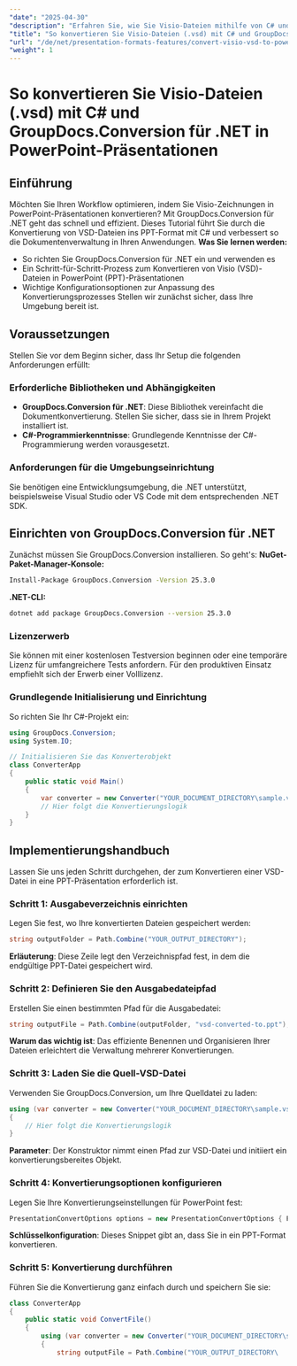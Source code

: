 ```yaml
---
"date": "2025-04-30"
"description": "Erfahren Sie, wie Sie Visio-Dateien mithilfe von C# und GroupDocs.Conversion für .NET nahtlos in PowerPoint-Präsentationen konvertieren. Diese Schritt-für-Schritt-Anleitung vereinfacht die Dokumentkonvertierung."
"title": "So konvertieren Sie Visio-Dateien (.vsd) mit C# und GroupDocs.Conversion für .NET in PowerPoint (.ppt)"
"url": "/de/net/presentation-formats-features/convert-visio-vsd-to-powerpoint-ppt-csharp-groupdocs/"
"weight": 1
---
```


# So konvertieren Sie Visio-Dateien (.vsd) mit C# und GroupDocs.Conversion für .NET in PowerPoint-Präsentationen
## Einführung
Möchten Sie Ihren Workflow optimieren, indem Sie Visio-Zeichnungen in PowerPoint-Präsentationen konvertieren? Mit GroupDocs.Conversion für .NET geht das schnell und effizient. Dieses Tutorial führt Sie durch die Konvertierung von VSD-Dateien ins PPT-Format mit C# und verbessert so die Dokumentenverwaltung in Ihren Anwendungen.
**Was Sie lernen werden:**
- So richten Sie GroupDocs.Conversion für .NET ein und verwenden es
- Ein Schritt-für-Schritt-Prozess zum Konvertieren von Visio (VSD)-Dateien in PowerPoint (PPT)-Präsentationen
- Wichtige Konfigurationsoptionen zur Anpassung des Konvertierungsprozesses
Stellen wir zunächst sicher, dass Ihre Umgebung bereit ist.
## Voraussetzungen
Stellen Sie vor dem Beginn sicher, dass Ihr Setup die folgenden Anforderungen erfüllt:
### Erforderliche Bibliotheken und Abhängigkeiten
- **GroupDocs.Conversion für .NET**: Diese Bibliothek vereinfacht die Dokumentkonvertierung. Stellen Sie sicher, dass sie in Ihrem Projekt installiert ist.
- **C#-Programmierkenntnisse**: Grundlegende Kenntnisse der C#-Programmierung werden vorausgesetzt.
### Anforderungen für die Umgebungseinrichtung
Sie benötigen eine Entwicklungsumgebung, die .NET unterstützt, beispielsweise Visual Studio oder VS Code mit dem entsprechenden .NET SDK.
## Einrichten von GroupDocs.Conversion für .NET
Zunächst müssen Sie GroupDocs.Conversion installieren. So geht's:
**NuGet-Paket-Manager-Konsole:**
```bash
Install-Package GroupDocs.Conversion -Version 25.3.0
```
**\.NET-CLI:**
```bash
dotnet add package GroupDocs.Conversion --version 25.3.0
```
### Lizenzerwerb
Sie können mit einer kostenlosen Testversion beginnen oder eine temporäre Lizenz für umfangreichere Tests anfordern. Für den produktiven Einsatz empfiehlt sich der Erwerb einer Volllizenz.
### Grundlegende Initialisierung und Einrichtung
So richten Sie Ihr C#-Projekt ein:
```csharp
using GroupDocs.Conversion;
using System.IO;

// Initialisieren Sie das Konverterobjekt
class ConverterApp
{
    public static void Main()
    {
        var converter = new Converter("YOUR_DOCUMENT_DIRECTORY\sample.vsd");
        // Hier folgt die Konvertierungslogik
    }
}
```
## Implementierungshandbuch
Lassen Sie uns jeden Schritt durchgehen, der zum Konvertieren einer VSD-Datei in eine PPT-Präsentation erforderlich ist.
### Schritt 1: Ausgabeverzeichnis einrichten
Legen Sie fest, wo Ihre konvertierten Dateien gespeichert werden:
```csharp
string outputFolder = Path.Combine("YOUR_OUTPUT_DIRECTORY");
```
**Erläuterung**: Diese Zeile legt den Verzeichnispfad fest, in dem die endgültige PPT-Datei gespeichert wird.
### Schritt 2: Definieren Sie den Ausgabedateipfad
Erstellen Sie einen bestimmten Pfad für die Ausgabedatei:
```csharp
string outputFile = Path.Combine(outputFolder, "vsd-converted-to.ppt");
```
**Warum das wichtig ist**: Das effiziente Benennen und Organisieren Ihrer Dateien erleichtert die Verwaltung mehrerer Konvertierungen.
### Schritt 3: Laden Sie die Quell-VSD-Datei
Verwenden Sie GroupDocs.Conversion, um Ihre Quelldatei zu laden:
```csharp
using (var converter = new Converter("YOUR_DOCUMENT_DIRECTORY\sample.vsd"))
{
    // Hier folgt die Konvertierungslogik
}
```
**Parameter**: Der Konstruktor nimmt einen Pfad zur VSD-Datei und initiiert ein konvertierungsbereites Objekt.
### Schritt 4: Konvertierungsoptionen konfigurieren
Legen Sie Ihre Konvertierungseinstellungen für PowerPoint fest:
```csharp
PresentationConvertOptions options = new PresentationConvertOptions { Format = PresentationFileType.Ppt };
```
**Schlüsselkonfiguration**: Dieses Snippet gibt an, dass Sie in ein PPT-Format konvertieren.
### Schritt 5: Konvertierung durchführen
Führen Sie die Konvertierung ganz einfach durch und speichern Sie sie:
```csharp
class ConverterApp
{
    public static void ConvertFile()
    {
        using (var converter = new Converter("YOUR_DOCUMENT_DIRECTORY\sample.vsd"))
        {
            string outputFile = Path.Combine("YOUR_OUTPUT_DIRECTORY\